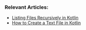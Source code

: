 ### Relevant Articles:

- [Listing Files Recursively in Kotlin](https://www.baeldung.com/kotlin/list-files-recursively)
- [How to Create a Text File in Kotlin](https://drafts.baeldung.com/kotlin/creating-a-text-file-in-kotlin)
